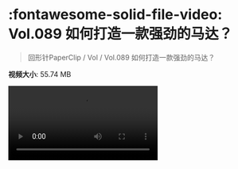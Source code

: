 # :fontawesome-solid-file-video: Vol.089 如何打造一款强劲的马达？

> 回形针PaperClip / Vol / Vol.089 如何打造一款强劲的马达？

**视频大小**: 55.74 MB

<div class="video"><video src="https://file.hsyhx.top/archive/PaperClip/Vol/089.mp4" controls preload>🤔 您的浏览器不支持 video 标签</video></div>